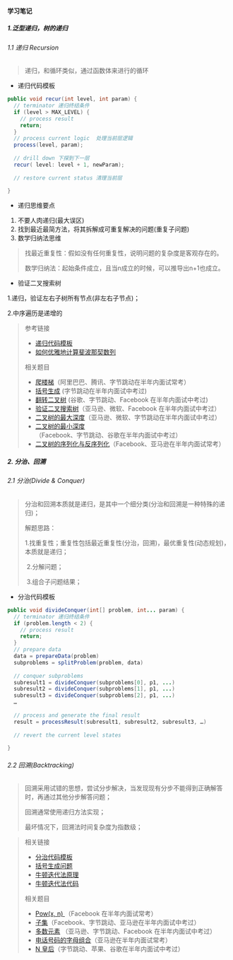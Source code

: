 #### 学习笔记

##### 1.泛型递归，树的递归

###### 1.1 递归 Recursion

> 递归，和循环类似，通过函数体来进行的循环

- 递归代码模板

```java
public void recur(int level, int param) { 
  // terminator 递归终结条件
  if (level > MAX_LEVEL) { 
    // process result 
    return; 
  }
  // process current logic  处理当前层逻辑
  process(level, param); 
    
  // drill down 下探到下一层
  recur( level: level + 1, newParam); 
    
  // restore current status 清理当前层
 
}
```

- 递归思维要点

1. 不要人肉递归(最大误区)
2. 找到最近最简方法，将其拆解成可重复解决的问题(重复子问题)
3. 数学归纳法思维

> 找最近重复性：假如没有任何重复性，说明问题的复杂度是客观存在的。
>
> 数学归纳法：起始条件成立，且当n成立的时候，可以推导出n+1也成立。

- 验证二叉搜索树

1.递归，验证左右子树所有节点(非左右子节点)；

2.中序遍历是递增的



>参考链接
>
>-  [递归代码模板](https://shimo.im/docs/EICAr9lRPUIPHxsH/)
>-  [如何优雅地计算斐波那契数列](https://time.geekbang.org/dailylesson/detail/100028406)
>
>
>相关题目
>
>- [爬楼梯](https://leetcode-cn.com/problems/climbing-stairs/)（阿里巴巴、腾讯、字节跳动在半年内面试常考）
>- [括号生成](https://leetcode-cn.com/problems/generate-parentheses/) (字节跳动在半年内面试中考过)
>- [翻转二叉树](https://leetcode-cn.com/problems/invert-binary-tree/description/) (谷歌、字节跳动、Facebook 在半年内面试中考过)
>- [验证二叉搜索树](https://leetcode-cn.com/problems/validate-binary-search-tree)（亚马逊、微软、Facebook 在半年内面试中考过）
>- [二叉树的最大深度](https://leetcode-cn.com/problems/maximum-depth-of-binary-tree)（亚马逊、微软、字节跳动在半年内面试中考过）
>- [二叉树的最小深度](https://leetcode-cn.com/problems/minimum-depth-of-binary-tree)（Facebook、字节跳动、谷歌在半年内面试中考过）
>- [二叉树的序列化与反序列化](https://leetcode-cn.com/problems/serialize-and-deserialize-binary-tree/)（Facebook、亚马逊在半年内面试常考）



##### 2. 分治、回溯

###### 2.1 分治(Divide & Conquer)

> 分治和回溯本质就是递归，是其中一个细分类(分治和回溯是一种特殊的递归)；
>
> 解题思路：
>
> ​	1.找重复性；重复性包括最近重复性(分治，回溯)，最优重复性(动态规划)，本质就是递归；
>
> ​	2.分解问题；
>
> ​	3.组合子问题结果；

- 分治代码模板

```java
public void divideConquer(int[] problem, int... param) { 
  // terminator 递归终结条件
  if (problem.length < 2) { 
    // process result 
    return; 
  }
  // prepare data 
  data = prepareData(problem) 
  subproblems = splitProblem(problem, data) 
      
  // conquer subproblems 
  subresult1 = divideConquer(subproblems[0], p1, ...) 
  subresult2 = divideConquer(subproblems[1], p1, ...) 
  subresult3 = divideConquer(subproblems[2], p1, ...) 
  …
      
  // process and generate the final result 
  result = processResult(subresult1, subresult2, subresult3, …)
	
  // revert the current level states
 
}
```



###### 2.2 回溯(Backtracking)

> 回溯采用试错的思想，尝试分步解决，当发现现有分步不能得到正确解答时，再通过其他分步解答问题；
>
> 回溯通常使用递归方法实现；
>
> 最坏情况下，回溯法时间复杂度为指数级；



> 相关链接
>
> - [分治代码模板](https://shimo.im/docs/zvlDqLLMFvcAF79A/)
> - [括号生成问题](https://leetcode-cn.com/problems/generate-parentheses/)
> - [牛顿迭代法原理](http://www.matrix67.com/blog/archives/361)
> - [牛顿迭代法代码](http://www.voidcn.com/article/p-eudisdmk-zm.html)
>
> 相关题目
>
> - [ Pow(x, n) ](https://leetcode-cn.com/problems/powx-n/)（Facebook 在半年内面试常考）
> - [子集](https://leetcode-cn.com/problems/subsets/)（Facebook、字节跳动、亚马逊在半年内面试中考过）
> - [多数元素](https://leetcode-cn.com/problems/majority-element/description/) （亚马逊、字节跳动、Facebook 在半年内面试中考过）
> - [电话号码的字母组合](https://leetcode-cn.com/problems/letter-combinations-of-a-phone-number/)（亚马逊在半年内面试常考）
> - [ N 皇后](https://leetcode-cn.com/problems/n-queens/)（字节跳动、苹果、谷歌在半年内面试中考过）
